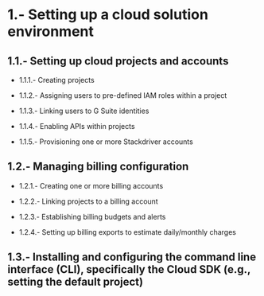 # 1.- Setting up a cloud solution environment

## 1.1.- Setting up cloud projects and accounts

* 1.1.1.- Creating projects

* 1.1.2.- Assigning users to pre-defined IAM roles within a project

* 1.1.3.- Linking users to G Suite identities

* 1.1.4.- Enabling APIs within projects

* 1.1.5.- Provisioning one or more Stackdriver accounts

## 1.2.- Managing billing configuration

* 1.2.1.- Creating one or more billing accounts

* 1.2.2.- Linking projects to a billing account

* 1.2.3.- Establishing billing budgets and alerts

* 1.2.4.- Setting up billing exports to estimate daily/monthly charges

## 1.3.- Installing and configuring the command line interface (CLI), specifically the Cloud SDK (e.g., setting the default project)
